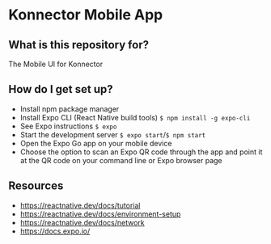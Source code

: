 # Konnector Mobile App

## What is this repository for?

The Mobile UI for Konnector

## How do I get set up?

* Install npm package manager
* Install Expo CLI (React Native build tools) `$ npm install -g expo-cli`
* See Expo instructions `$ expo`
* Start the development server `$ expo start`/`$ npm start`
* Open the Expo Go app on your mobile device
* Choose the option to scan an Expo QR code through the app and point it at the QR code on your command line or Expo browser page

## Resources

* https://reactnative.dev/docs/tutorial
* https://reactnative.dev/docs/environment-setup
* https://reactnative.dev/docs/network
* https://docs.expo.io/

